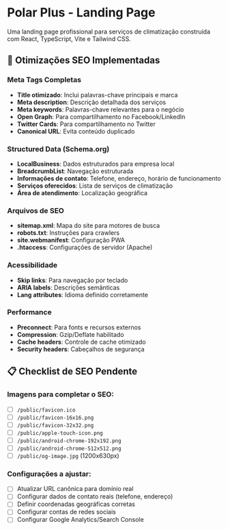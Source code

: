 # Polar Plus - Landing Page

Uma landing page profissional para serviços de climatização construída com React, TypeScript, Vite e Tailwind CSS.

## 🚀 Otimizações SEO Implementadas

### Meta Tags Completas

- **Title otimizado**: Inclui palavras-chave principais e marca
- **Meta description**: Descrição detalhada dos serviços
- **Meta keywords**: Palavras-chave relevantes para o negócio
- **Open Graph**: Para compartilhamento no Facebook/LinkedIn
- **Twitter Cards**: Para compartilhamento no Twitter
- **Canonical URL**: Evita conteúdo duplicado

### Structured Data (Schema.org)

- **LocalBusiness**: Dados estruturados para empresa local
- **BreadcrumbList**: Navegação estruturada
- **Informações de contato**: Telefone, endereço, horário de funcionamento
- **Serviços oferecidos**: Lista de serviços de climatização
- **Área de atendimento**: Localização geográfica

### Arquivos de SEO

- **sitemap.xml**: Mapa do site para motores de busca
- **robots.txt**: Instruções para crawlers
- **site.webmanifest**: Configuração PWA
- **.htaccess**: Configurações de servidor (Apache)

### Acessibilidade

- **Skip links**: Para navegação por teclado
- **ARIA labels**: Descrições semânticas
- **Lang attributes**: Idioma definido corretamente

### Performance

- **Preconnect**: Para fonts e recursos externos
- **Compression**: Gzip/Deflate habilitado
- **Cache headers**: Controle de cache otimizado
- **Security headers**: Cabeçalhos de segurança

## 📋 Checklist de SEO Pendente

### Imagens para completar o SEO:

- [ ] `/public/favicon.ico`
- [ ] `/public/favicon-16x16.png`
- [ ] `/public/favicon-32x32.png`
- [ ] `/public/apple-touch-icon.png`
- [ ] `/public/android-chrome-192x192.png`
- [ ] `/public/android-chrome-512x512.png`
- [ ] `/public/og-image.jpg` (1200x630px)

### Configurações a ajustar:

- [ ] Atualizar URL canônica para domínio real
- [ ] Configurar dados de contato reais (telefone, endereço)
- [ ] Definir coordenadas geográficas corretas
- [ ] Configurar contas de redes sociais
- [ ] Configurar Google Analytics/Search Console
